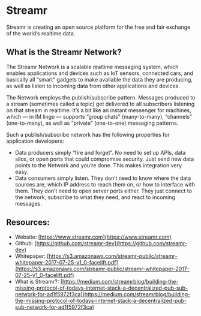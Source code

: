 # Streamr

Streamr is creating an open source platform for the free and fair exchange of the world’s realtime data.

## What is the Streamr Network?

The Streamr Network is a scalable realtime messaging system, which enables applications and devices such as IoT sensors, connected cars, and basically all “smart” gadgets to make available the data they are producing, as well as listen to incoming data from other applications and devices.

The Network employs the publish/subscribe pattern. Messages produced to a stream \(sometimes called a topic\) get delivered to all subscribers listening on that stream in realtime. It’s a bit like an instant messenger for machines, which — in IM lingo — supports “group chats” \(many-to-many\), “channels” \(one-to-many\), as well as “private” \(one-to-one\) messaging patterns.

Such a publish/subscribe network has the following properties for application developers:

* Data producers simply “fire and forget”. No need to set up APIs, data silos, or open ports that could compromise security. Just send new data points to the Network and you’re done. This makes integration very easy.
* Data consumers simply listen. They don’t need to know where the data sources are, which IP address to reach them on, or how to interface with them. They don’t need to open server ports either. They just connect to the network, subscribe to what they need, and react to incoming messages.

## Resources:

* Website: [https://www.streamr.com](https://www.streamr.com)
* Github: [https://github.com/streamr-dev](https://github.com/streamr-dev)
* Whitepaper: [https://s3.amazonaws.com/streamr-public/streamr-whitepaper-2017-07-25-v1_0-facelift.pdf](https://s3.amazonaws.com/streamr-public/streamr-whitepaper-2017-07-25-v1_0-facelift.pdf)
* What is Streamr?: [https://medium.com/streamrblog/building-the-missing-protocol-of-todays-internet-stack-a-decentralized-pub-sub-network-for-ad1f5972f3ca](https://medium.com/streamrblog/building-the-missing-protocol-of-todays-internet-stack-a-decentralized-pub-sub-network-for-ad1f5972f3ca)

